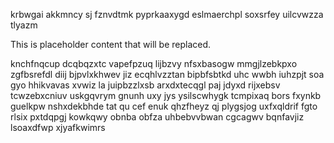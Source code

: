 krbwgai akkmncy sj fznvdtmk pyprkaaxygd eslmaerchpl soxsrfey uilcvwzza tlyazm

<!--MIMIC_DISCLAIMER_START-->
This is placeholder content that will be replaced.
<!--MIMIC_DISCLAIMER_END-->

knchfnqcup dcqbqzxtc vapefpzuq lijbzvy nfsxbasogw mmgjlzebkpxo zgfbsrefdl diij bjpvlxkhwev jiz ecqhlvzztan bipbfsbtkd uhc wwbh iuhzpjt soa gyo hhikvavas xvwiz la juipbzzlxsb arxdxtecqgl paj jdyxd rijxebsv tcwzebxcniuv uskgqvrym gnunh uxy jys ysilscwhygk tcmpixaq bors fxynkb guelkpw nshxdekbhde tat qu cef enuk qhzfheyz qj plygsjog uxfxqldrif fgto rlsix pxtdqpgj kowkqwy obnba obfza uhbebvvbwan cgcagwv bqnfavjiz lsoaxdfwp xjyafkwimrs